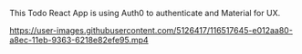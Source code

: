 This Todo React App is using Auth0 to authenticate and Material for UX.


https://user-images.githubusercontent.com/5126417/116517645-e012aa80-a8ec-11eb-9363-6218e82efe95.mp4

